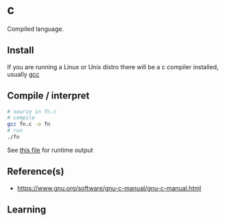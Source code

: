 # c

Compiled language.

## Install
If you are running a Linux or Unix distro there will be a c compiler installed, usually [gcc](https://gcc.gnu.org/)
## Compile / interpret
```bash
# source in fn.c
# compile
gcc fn.c -o fn
# run
./fn
```
See [this file](RUNTIME.md) for runtime output
## Reference(s)
* https://www.gnu.org/software/gnu-c-manual/gnu-c-manual.html	
## Learning
